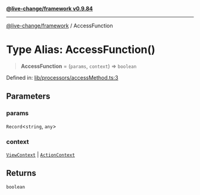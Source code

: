 [**@live-change/framework v0.9.84**](../README.md)

***

[@live-change/framework](../README.md) / AccessFunction

# Type Alias: AccessFunction()

> **AccessFunction** = (`params`, `context`) => `boolean`

Defined in: [lib/processors/accessMethod.ts:3](https://github.com/live-change/live-change-stack/blob/master/framework/framework/framework/framework/lib/processors/accessMethod.ts#L3)

## Parameters

### params

`Record`\<`string`, `any`\>

### context

[`ViewContext`](../interfaces/ViewContext.md) | [`ActionContext`](../interfaces/ActionContext.md)

## Returns

`boolean`
